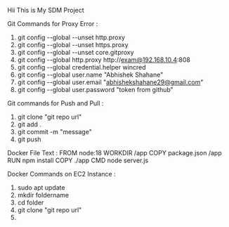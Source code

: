 Hii This is My SDM Project


Git Commands for Proxy Error :
1. git config --global --unset http.proxy
2. git config --global --unset https.proxy
3. git config --global --unset core.gitproxy
4. git config --global http.proxy http://exam@192.168.10.4:808
5. git config --global credential.helper wincred
6. git config --global user.name "Abhishek Shahane"
7. git config --global user.email "abhishekshahane29@gmail.com"
8. git config --global user.password "token from github"


Git commands for Push and Pull :
1. git clone "git repo url"
2. git add .
3. git commit -m "message"
4. git push


Docker File Text :
FROM node:18
WORKDIR /app
COPY package.json /app
RUN npm install
COPY ./app
CMD node server.js


Docker Commands on EC2 Instance :
1. sudo apt update
2. mkdir foldername
3. cd folder
4. git clone "git repo url"
5. 
